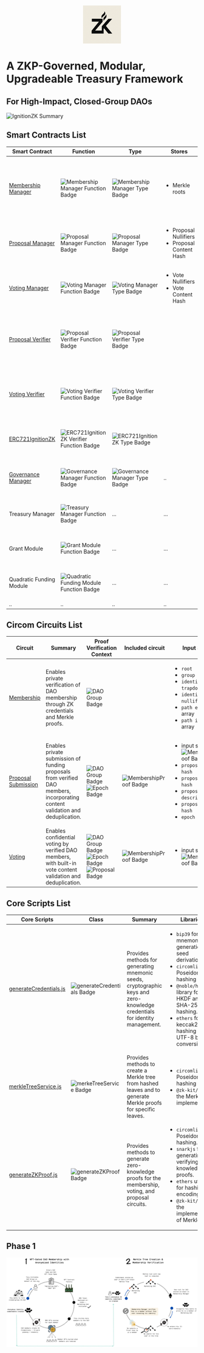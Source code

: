 <p align="center">
  <img src="frontend/src/assets/logo.png" alt="IgnitionZK Logo" width="100">
</p>

# A **ZKP-Governed**, **Modular**, **Upgradeable** Treasury Framework
## For High-Impact, **Closed-Group DAOs**

![IgnitionZK Summary](frontend/src/assets/topline.png)


## Smart Contracts List

| Smart Contract | Function | Type | Stores | Responsibilities | Owner |
|---|---|---|---|---|---|
| [Membership Manager](hardhat/contracts/managers/MembershipManager.sol) | ![Membership Manager Function Badge](https://img.shields.io/badge/ZK_Engine-blue?style=flat-square) | ![Membership Manager Type Badge](https://img.shields.io/badge/UUPS-EIP--1822-yellow?style=flat-square) | <ul> <li> Merkle roots </ul>| <ul> <li> Deploys group NFTs <li> Adds or removes DAO members via NFT-Gating </ul> | Governance Manager ![Membership Manager Owner Badge](https://img.shields.io/badge/OZ_Ownable-gray?style=flat-square) 
| [Proposal Manager](hardhat/contracts/managers/ProposalManager.sol)  | ![Proposal Manager Function Badge](https://img.shields.io/badge/ZK_Engine-blue?style=flat-square) | ![Proposal Manager Type Badge](https://img.shields.io/badge/UUPS-EIP--1822-yellow?style=flat-square) | <ul><li> Proposal Nullifiers <li> Proposal Content Hash</ul> | <ul><li> Verifies validity of proposal submissions </ul> | Governance Manager ![Proposal Manager Owner Badge](https://img.shields.io/badge/OZ_Ownable-gray?style=flat-square) 
| [Voting Manager](hardhat/contracts/managers/VotingManager.sol) | ![Voting Manager Function Badge](https://img.shields.io/badge/ZK_Engine-blue?style=flat-square) | ![Voting Manager Type Badge](https://img.shields.io/badge/UUPS-EIP--1822-yellow?style=flat-square) | <ul><li> Vote Nullifiers <li> Vote Content Hash</ul> | <ul><li></ul> | Governance Manager ![Voting Manager Owner Badge](https://img.shields.io/badge/OZ_Ownable-gray?style=flat-square)  
| [Proposal Verifier](hardhat/contracts/verifiers/ProposalVerifier.sol) |  ![Proposal Verifier Function Badge](https://img.shields.io/badge/ZK_Engine-blue?style=flat-square) | ![Proposal  Verifier Type Badge](https://img.shields.io/badge/Immutable-gray?style=flat-square) | | <ul><li>Verifies proposal submission proofs when called by Proposal Manager </ul> | ![Proposal Verifier Owner Badge](https://img.shields.io/badge/Unrestricted-gray?style=flat-square) 
| [Voting Verifier](hardhat/contracts/verifiers/VotingVerifier.sol) | ![Voting Verifier Function Badge](https://img.shields.io/badge/ZK_Engine-blue?style=flat-square) | ![Voting  Verifier Type Badge](https://img.shields.io/badge/Immutable-gray?style=flat-square) | | <ul><li>Verifies voting proofs when called by Voting Manager </ul> | ![Voting Verifier Owner Badge](https://img.shields.io/badge/Unrestricted-gray?style=flat-square) 
| [ERC721IgnitionZK](hardhat/contracts/token/ERC721IgnitionZK.sol) | ![ERC721IgnitionZK Verifier Function Badge](https://img.shields.io/badge/NFT_Factory-yekkiw?style=flat-square)  | ![ERC721IgnitionZK Type Badge](https://img.shields.io/badge/Clone-EIP--1167-blue?style=flat-square) | | <ul><li>Deploys NFT Clones for new DAOs</ul> | Membership Manager ![ERC721IgnitionZK Owner Badge](https://img.shields.io/badge/OZ_AccessControl-gray?style=flat-square) 
| [Governance Manager](hardhat/contracts/governance/GovernanceManager.sol)  | ![Governance Manager Function Badge](https://img.shields.io/badge/Governance-purple?style=flat-square) | ![Governance Manager Type Badge](https://img.shields.io/badge/UUPS-EIP--1822-yellow?style=flat-square) |.. | <ul><li>Delegates calls to other Managers </ul> | Multi-sig ![Governance Manager Owner Badge](https://img.shields.io/badge/OZ_Ownable-gray?style=flat-square) 
| Treasury Manager | ![Treasury Manager Function Badge](https://img.shields.io/badge/Treasury-orange?style=flat-square) | ... | ... | ... | Governance Manager ![Treasury Manager Owner Badge](https://img.shields.io/badge/OZ_Ownable-gray?style=flat-square) 
| Grant Module | ![Grant Module Function Badge](https://img.shields.io/badge/Funding_Module-gray?style=flat-square) | ... | ... | ... | Governance Manager ![Treasury Manager Owner Badge](https://img.shields.io/badge/OZ_Ownable-gray?style=flat-square) 
| Quadratic Funding Module | ![Quadratic Funding Module Function Badge](https://img.shields.io/badge/Funding_Module-gray?style=flat-square) | ... | ... | ... | Governance Manager ![Treasury Manager Owner Badge](https://img.shields.io/badge/OZ_Ownable-gray?style=flat-square) 
.. | .. | ..| .. | .. | ..


## Circom Circuits List
Circuit | Summary | Proof Verification Context | Included circuit | Input Signals | Public Output Signals | Circuit Constraints | On-Chain Constraints 
|---|---|---|---|---|---|---|---|
| [Membership](zk/circuits/membership/membership_circuit.circom) | Enables private verification of DAO membership through ZK credentials and Merkle proofs. |![DAO Group Badge](https://img.shields.io/badge/per-DAO-blue?style=flat-square) | | <ul><li>```root``` <li>```group hash``` <li>```identity trapdoor``` <li> ```identity nullifier``` <li> ```path elements``` array <li> ```path indices``` array </ul>  | <ul><li>```root``` <li> ```group hash``` <li> ```membership nullifier``` </ul> | ``` isMember === 1```| unique ```membership nullifier``` |
| [Proposal Submission](zk/circuits/proposal/proposal_circuit.circom) | Enables private submission of funding proposals from verified DAO members, incorporating content validation and deduplication. | ![DAO Group Badge](https://img.shields.io/badge/per-DAO-blue?style=flat-square) ![Epoch Badge](https://img.shields.io/badge/per-EPOCH-yellow?style=flat-square) | ![MembershipProof Badge](https://img.shields.io/badge/MEMBERSHIP-red?style=flat-square) | <ul> <li> input signals from ![MembershipProof Badge](https://img.shields.io/badge/MEMBERSHIP-red?style=flat-square) <li> ```proposal content hash``` <li> ```proposal title hash``` <li> ```proposal description hash``` <li> ```proposal payload hash``` <li> ```epoch hash```</ul> | <ul><li>```proposal context hash```  <li> ```proposal nullifier``` <li> ```root``` <li> ```proposal content hash``` </ul>  | ``` isMember === 1``` ```Poseidon(title, description, paylod) === ProposalContentHash```  | unique ```proposal nullifier``` |
[Voting](zk/circuits/voting/voting_circuit.circom) | Enables confidential voting by verified DAO members, with built-in vote content validation and deduplication.  |![DAO Group Badge](https://img.shields.io/badge/per-DAO-blue?style=flat-square) ![Epoch Badge](https://img.shields.io/badge/per-EPOCH-yellow?style=flat-square) ![Proposal Badge](https://img.shields.io/badge/per-PROPOSAL-purple?style=flat-square) |![MembershipProof Badge](https://img.shields.io/badge/MEMBERSHIP-red?style=flat-square) | <ul> <li> input signals from ![MembershipProof Badge](https://img.shields.io/badge/MEMBERSHIP-red?style=flat-square) </ul> | ... | ... | unique ```voting nullifier``` |

## Core Scripts List
Core Scripts | Class | Summary | Libraries | Key Methods
|---|---|---|---|---|
[generateCredentials.js](frontend/src/scripts/generateCredentials.js) | ![generateCredentials Badge](https://img.shields.io/badge/CLASS-ZkCredentials-red?style=flat-square)  | Provides methods for generating mnemonic seeds, cryptographic keys and zero-knowledge credentials for identity management. | <ul><li> `bip39` for mnemonic generation and seed derivation. <li> `circomlibjs` for Poseidon hashing <li> `@noble/hashes` library for HKDF and SHA-256 hashing. <li> `ethers` for keccak256 hashing and UTF-8 byte conversion </ul> | <ul> <li>`generateMnemonicSeed(bits)`: Generates a mnemonic seed phrase and its corresponding seed. <li> `generateSeedFromMnemonic(mnemonic)`: Recovers the seed from a mnemonic phrase. <li> `generateKeys(ikm)`: Derives trapdoor and nullifier keys from an initial key material (IKM). <li>`generateIdentity(trapdoorKey, nullifierKey)`: Generates a zero-knowledge identity from trapdoor and nullifier keys. <li> `generateCredentials(bits)`: Generates complete zero-knowledge credentials including identity and commitment.  <ul>
[merkleTreeService.js](frontend/src/scripts/merkleTreeService.js) | ![merkeTreeService Badge](https://img.shields.io/badge/CLASS-MerkleTreeService-red?style=flat-square) |  Provides methods to create a Merkle tree from hashed leaves and to generate Merkle proofs for specific leaves. | <ul> <li> `circomlibjs` for Poseidon hashing <li> `@zk-kit/imt` for the Merkle tree implementation. </ul> | <ul> <li>`createMerkleTree(hashedLeaves)`: Creates a Merkle tree from an array of hashed leaves. <li> `generateMerkleProof(index, hashedLeaves)`: Generates a Merkle proof for a specific leaf at a given index. </ul>
[generateZKProof.js](frontend/src/scripts/generateZKProof.js) | ![generateZKProof Badge](https://img.shields.io/badge/CLASS-ZKProofGenerator-red?style=flat-square) | Provides methods to generate zero-knowledge proofs for the membership, voting, and proposal circuits. | <ul>  <li> `circomlibjs` for Poseidon hashing. <li> `snarkjs` for generating and verifying zero-knowledge proofs. <li> `ethers` utilities for hashing and encoding data. <li> `@zk-kit/imt` for the implementation of Merkle trees. </ul> | <ul><li> `generateMembershipCircuitInput`: Generates the input for the Membership circuit. <li> `generateProposalCircuitInput`: Generates the input for the Proposal circuit. <li> `generateProof`: Generates a zero-knowledge proof for the specified circuit input. <li> `verifyProofOffChain`: Verifies a zero-knowledge proof off-chain using the provided verification key. <li> `generateSolidityCalldata`: Generates Solidity calldata from the proof and public signals. </ul>

## Phase 1
![Phase1](frontend/src/assets/phase1.png)
